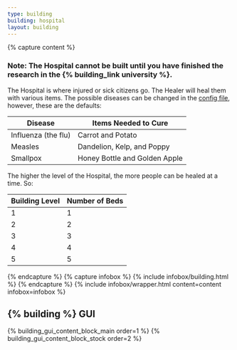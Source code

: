 ```yaml
---
type: building
building: hospital
layout: building
---
```

{% capture content %}
### Note: The Hospital cannot be built until you have finished the research in the {% building_link university %}.

The Hospital is where injured or sick citizens go. The Healer will heal them with various items. The possible diseases can be changed in the [config file](../../source/misc/configfile), however, these are the defaults:

| Disease             | Items Needed to Cure          |
|---------------------|-------------------------------|
| Influenza (the flu) | Carrot and Potato             |
| Measles             | Dandelion, Kelp, and Poppy    |
| Smallpox            | Honey Bottle and Golden Apple |

The higher the level of the Hospital, the more people can be healed at a time. So:

| Building Level | Number of Beds |
|----------------|----------------|
| 1              | 1              |
| 2              | 2              |
| 3              | 3              |
| 4              | 4              |
| 5              | 5              |
{% endcapture %}
{% capture infobox %}
{% include infobox/building.html %}
{% endcapture %}
{% include infobox/wrapper.html content=content infobox=infobox %}

## {% building %} GUI

{% building_gui_content_block_main order=1 %}
{% building_gui_content_block_stock order=2 %}